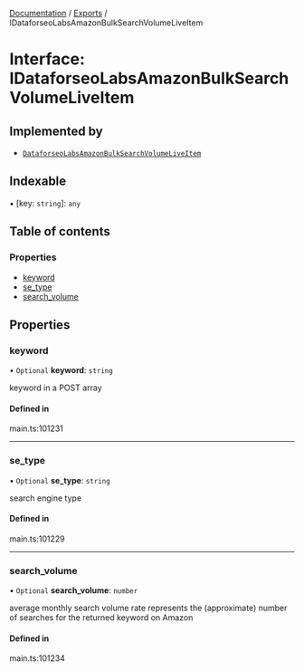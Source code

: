 [Documentation](../README.md) / [Exports](../modules.md) / IDataforseoLabsAmazonBulkSearchVolumeLiveItem

# Interface: IDataforseoLabsAmazonBulkSearchVolumeLiveItem

## Implemented by

- [`DataforseoLabsAmazonBulkSearchVolumeLiveItem`](../classes/DataforseoLabsAmazonBulkSearchVolumeLiveItem.md)

## Indexable

▪ [key: `string`]: `any`

## Table of contents

### Properties

- [keyword](IDataforseoLabsAmazonBulkSearchVolumeLiveItem.md#keyword)
- [se\_type](IDataforseoLabsAmazonBulkSearchVolumeLiveItem.md#se_type)
- [search\_volume](IDataforseoLabsAmazonBulkSearchVolumeLiveItem.md#search_volume)

## Properties

### keyword

• `Optional` **keyword**: `string`

keyword in a POST array

#### Defined in

main.ts:101231

___

### se\_type

• `Optional` **se\_type**: `string`

search engine type

#### Defined in

main.ts:101229

___

### search\_volume

• `Optional` **search\_volume**: `number`

average monthly search volume rate
represents the (approximate) number of searches for the returned keyword on Amazon

#### Defined in

main.ts:101234
